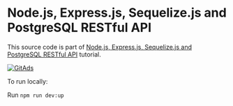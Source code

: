 # Node.js, Express.js, Sequelize.js and PostgreSQL RESTful API

This source code is part of [Node.js, Express.js, Sequelize.js and PostgreSQL RESTful API](https://www.djamware.com/post/5b56a6cc80aca707dd4f65a9/nodejs-expressjs-sequelizejs-and-postgresql-restful-api) tutorial.

[![GitAds](https://images.gitads.io/node-express-postgresql-sequelize)](https://tracking.gitads.io/?repo=node-express-postgresql-sequelize)

To run locally:

Run `npm run dev:up`

<!-- * Make sure you have install and run PostgreSQL server
* Create database with the name same as in config file
* Run `npm install` or `yarn install`
* Run `sequelize db:migrate`
* Run `nodemon` or `npm start` -->
